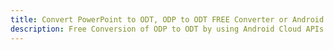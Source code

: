 ---title: Convert PowerPoint to ODT, ODP to ODT FREE Converter or Android SDKdescription: Free Conversion of ODP to ODT by using Android Cloud APIs & SDKs. Also Create, Edit & Render Microsoft Word & OpenOffice documents in the Cloud.---